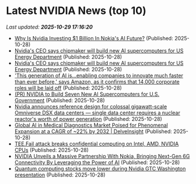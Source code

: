 # Latest NVIDIA News (top 10)
_Last updated: **2025-10-29 17:16:20**_

- [Why Is Nvidia Investing $1 Billion In Nokia's AI Future?](https://biztoc.com/x/1d925bacfddb7b64) (Published: 2025-10-28)
- [Nvidia's CEO says chipmaker will build new AI supercomputers for US Energy Department](https://economictimes.indiatimes.com/tech/technology/nvidias-ceo-says-chipmaker-will-build-new-ai-supercomputers-for-us-energy-department/articleshow/124878748.cms) (Published: 2025-10-28)
- [Nvidia's CEO says chipmaker will build new AI supercomputers for US Energy Department](https://finance.yahoo.com/news/nvidias-ceo-says-chipmaker-build-170855817.html) (Published: 2025-10-28)
- ['This generation of AI is...enabling companies to innovate much faster than ever before,' says Amazon, as it confirms that 14,000 corporate roles will be laid off](https://www.pcgamer.com/software/ai/this-generation-of-ai-is-enabling-companies-to-innovate-much-faster-than-ever-before-says-amazon-as-it-confirms-that-14-000-corporate-roles-will-be-laid-off/) (Published: 2025-10-28)
- [(PR) NVIDIA to Build Seven New AI Supercomputers for U.S. Government](https://www.techpowerup.com/342339/nvidia-to-build-seven-new-ai-supercomputers-for-u-s-government) (Published: 2025-10-28)
- [Nvidia announces reference design for colossal gigawatt-scale Omniverse DSX data centers — single data center requires a nuclear reactor's worth of power generation](https://www.tomshardware.com/tech-industry/artificial-intelligence/nvidia-announces-reference-design-for-gargantuan-gigawatt-scale-omniverse-dsx-data-centers-single-data-center-requires-a-nuclear-reactors-worth-of-power-generation) (Published: 2025-10-28)
- [Global AI in Medical Diagnostics Market Poised for Phenomenal Expansion at a CAGR of ~22% by 2032 | DelveInsight](https://www.globenewswire.com/news-release/2025/10/28/3175786/0/en/Global-AI-in-Medical-Diagnostics-Market-Poised-for-Phenomenal-Expansion-at-a-CAGR-of-22-by-2032-DelveInsight.html) (Published: 2025-10-28)
- [TEE.Fail attack breaks confidential computing on Intel, AMD, NVIDIA CPUs](https://www.bleepingcomputer.com/news/security/teefail-attack-breaks-confidential-computing-on-intel-amd-nvidia-cpus/) (Published: 2025-10-28)
- [NVIDIA Unveils a Massive Partnership With Nokia, Bringing Next-Gen 6G Connectivity By Leveraging the Power of AI](https://wccftech.com/nvidia-announces-a-massive-partnership-with-nokia-bringing-next-gen-6g-connectivity/) (Published: 2025-10-28)
- [Quantum computing stocks move lower during Nvidia GTC Washington presentation](https://thefly.com/permalinks/entry.php/id4222859/QBTS;IONQ;RGTI;NVDA-Quantum-computing-stocks-move-lower-during-Nvidia-GTC-Washington-presentation) (Published: 2025-10-28)

